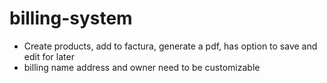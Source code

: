 # billing-system

- Create products, add to factura, generate a pdf, has option to save and edit for later
- billing name address and owner need to be customizable
